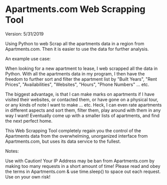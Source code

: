 # Apartments.com Web Scrapping Tool

Version: 5/31/2019


Using Python to web Scrap all the apartments data in a region from Apartments.com.
Then it is easier to use the data for further analysis. 


An example use case: 

When looking for a new apartment to lease, I web scrapped all the data in Python. With all the apartments data in my program, I then have the freedom to further sort and filter the apartment list by "Built Years", "Rent Prices", "Availabilities", "Websites", "Hours", "Phone Numbers" ... etc.

The biggest advantage, is that I can make marks on apartments if I have visited their websites, or contacted them, or have gone on a physical tour, or any kinds of note I want to make ... etc.  Heck, I can even rate apartments in different aspects and sort them, filter them, play around with them in any way I want! Eventually come up with a smaller lists of apartments, and find the next perfect home.

This Web Scrapping Tool completely regain you the control of the Apartments data from the overwhelming, unorganized interface from Apartments.com, but uses its data service to the fullest. 



Notes:

Use with Caution! Your IP Address may be ban from Apartments.com by making too many requests in a short amount of time! 
Please read and obey the terms in Apartments.com & use time.sleep() to space out each request. 
Use on your own risk!
